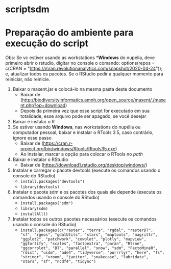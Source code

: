 # scriptsdm





# Preparação do ambiente para execução do script

Obs: Se vc estiver usando as workstations ***Windows** do nupelia, deve primeiro abrir o rstudio, digitar no console o comando: options(repos = c(CRAN = "https://mran.revolutionanalytics.com/snapshot/2020-04-24")); e, atualizar todos os pacotes. Se o RStudio pedir a qualquer momento para reiniciar, não reinicie.


1. Baixar o maxent.jar e colocá-lo na mesma pasta deste documento
   * Baixar de (http://biodiversityinformatics.amnh.org/open_source/maxent/./maxent.php?op=download)
   * Depois da primeira vez que esse script for executado em sua totalidade, esse arquivo pode ser apagado, se você desejar
2. Baixar e instalar o R
3. Se estiver usando **Windows**, nas workstations do nupélia ou computador pessoal, baixar e instalar o RTools 3.5, caso contrário, ignore esse passo
   * Baixar de  (https://cran.r-project.org/bin/windows/Rtools/Rtools35.exe)
   * Ao instalar, marcar a opção para colocar o RTools no *path*
4. Baixar e instalar o RStudio
   * Baixar de (https://download1.rstudio.org/desktop/windows/)
5. Instalar e carregar o pacote devtools (execute os comandos usando o console do RStudio)
   * `install.packages("devtools")`
   * `library(devtools)`
6. Instalar o pacote sdm e os pacotes dos quais ele depende (execute os comandos usando o console do RStudio)
   * `install.packages("sdm")`
   * `library(sdm)`
   * `installAll()`
7. Instalar todos os outros pacotes necessários (execute os comandos usando o console do RStudio)
   * `install.packages(c("raster", "terra", "rgdal", "rasterDT", "sf", "rgeos", "gdalUtils", "stars", "maptools", "magrittr", "ggplot2", "patchwork", "cowplot", "plotly", "mapview", "ggfortify", "scales", "factoextra", "paran", "Rtsne", "ggcorrplot", "DT", "parallel", "snow", "sdm", "FactoMineR", "rdist", "usdm", "ade4", "tidyverse", "purrrlyr", "here", "fs", "stringr", "vroom", "janitor", "snakecase", "lubridate", "stars", "sf", "ncdf4", "tidync")`          

